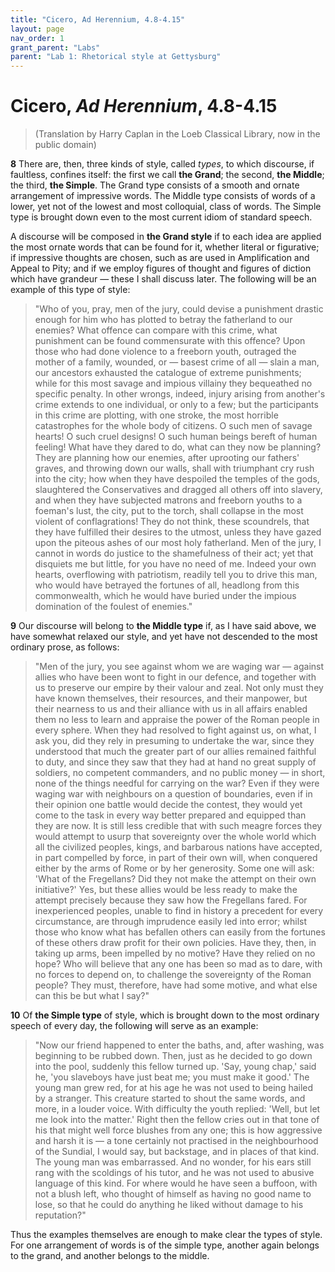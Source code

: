 ```yaml
---
title: "Cicero, Ad Herennium, 4.8-4.15"
layout: page
nav_order: 1
grant_parent: "Labs"
parent: "Lab 1: Rhetorical style at Gettysburg"
---
```



# Cicero, *Ad Herennium*, 4.8-4.15

>(Translation by Harry Caplan in the Loeb Classical Library, now in the public domain)

**8** There are, then, three kinds of style, called *types*, to which discourse, if faultless, confines itself: the first we call **the Grand**; the second, **the Middle**; the third, **the Simple**. The Grand type consists of a smooth and ornate arrangement of impressive words. The Middle type consists of words of a lower, yet not of the lowest and most colloquial, class of words. The Simple type is brought down even to the most current idiom of standard speech.

A discourse will be composed in **the Grand style** if to each idea are applied the most ornate words that can be found for it, whether literal or figurative; if impressive thoughts are chosen, such as are used in Amplification and Appeal to Pity; and if we employ figures of thought and figures of diction which have grandeur — these I shall discuss later. The following will be an example of this type of style:

> "Who of you, pray, men of the jury, could devise a punishment drastic enough for him who has plotted to betray the fatherland to our enemies? What offence can compare with this crime, what punishment can be found commensurate with this offence? Upon those who had done violence to a freeborn youth, outraged the mother of a family, wounded, or — basest crime of all — slain a man, our ancestors exhausted the catalogue of extreme punishments; while for this most savage and impious villainy they bequeathed no specific penalty. In other wrongs, indeed, injury arising from another's crime extends to one individual, or only to a few; but the participants in this crime are plotting, with one stroke, the most horrible catastrophes for the whole body of citizens. O such men of savage hearts! O such cruel designs! O such human beings bereft of human feeling! What have they dared to do, what can they now be planning? They are planning how our enemies, after uprooting our fathers' graves, and throwing down our walls, shall with triumphant cry rush into the city; how when they have despoiled the temples   of the gods, slaughtered the Conservatives and dragged all others off into slavery, and when they have subjected matrons and freeborn youths to a foeman's lust, the city, put to the torch, shall collapse in the most violent of conflagrations! They do not think, these scoundrels, that they have fulfilled their desires to the utmost, unless they have gazed upon the piteous ashes of our most holy fatherland. Men of the jury, I cannot in words do justice to the shamefulness of their act; yet that disquiets me but little, for you have no need of me. Indeed your own hearts, overflowing with patriotism, readily tell you to drive this man, who would have betrayed the fortunes of all, headlong from this commonwealth, which he would have buried under the impious domination of the foulest of enemies."​

**9** Our discourse will belong to **the Middle type** if, as I have said above,​ we have somewhat relaxed our style, and yet have not descended to the most ordinary prose, as follows:

> "Men of the jury, you see against whom we are waging war — against allies who have been wont to fight in our defence, and together with us to preserve our empire by their valour and zeal. Not only must they have known themselves, their resources, and their manpower, but their nearness to us and their alliance with us in all affairs enabled them no less to learn and appraise the power of the Roman people in every sphere. When they had resolved to fight against us, on what, I ask you, did they rely in presuming to undertake the war, since they understood that much the greater part of our allies remained faithful to duty, and since they saw that they had at hand no great supply of soldiers, no competent commanders, and no public money — in short, none of the things needful for carrying on the war? Even if they were waging war with neighbours on a question of boundaries, even if in their opinion one battle would decide the contest, they would yet come to the task in every way better prepared and equipped than they are now. It is still less credible that with such meagre forces they would attempt to usurp that sovereignty over the whole world which all the civilized peoples, kings, and barbarous nations have accepted, in part compelled by force, in part of their own will, when conquered either by the arms of Rome or by her generosity. Some one will ask: 'What of the Fregellans? Did they not make the attempt on their own initiative?' Yes, but these allies would be less ready to make the attempt  precisely because they saw how the Fregellans fared. For inexperienced peoples, unable to find in history a precedent for every circumstance, are through imprudence easily led into error; whilst those who know what has befallen others can easily from the fortunes of these others draw profit for their own policies. Have they, then, in taking up arms, been impelled by no motive? Have they relied on no hope? Who will believe that any one has been so mad as to dare, with no forces to depend on, to challenge the sovereignty of the Roman people? They must, therefore, have had some motive, and what else can this be but what I say?"

**10** Of **the Simple type** of style, which is brought down to the most ordinary speech of every day, the following will serve as an example:

> "Now our friend happened to enter the baths, and, after washing, was beginning to be rubbed down. Then, just as he decided to go down into the pool, suddenly this fellow turned up. 'Say, young chap,' said he, 'you slaveboys have just beat me; you must make it good.' The young man grew red, for at his age he was not used to being hailed by a stranger. This creature started to shout the same words, and more, in a louder voice. With difficulty the youth replied: 'Well, but let me look into the matter.'  Right then the fellow cries out in that tone of his that might well force blushes from any one; this is how aggressive and harsh it is — a tone certainly not practised in the neighbourhood of the Sundial, I would say, but backstage, and in places of that kind. The young man was embarrassed. And no wonder, for his ears still rang with the scoldings of his tutor, and he was not used to abusive language of this kind. For where would he have seen a buffoon, with not a blush left, who thought of himself as having no good name to lose, so that he could do anything he liked without damage to his reputation?"

Thus the examples themselves are enough to make clear the types of style. For one arrangement of words is of the simple type, another again belongs to the grand, and another belongs to the middle.
